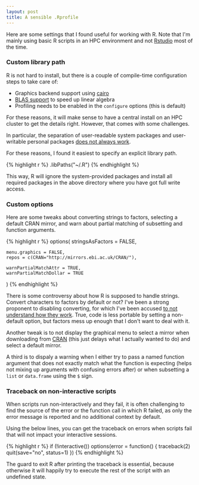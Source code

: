 ```yaml
---
layout: post
title: A sensible .Rprofile
---
```


Here are some settings that I found useful for working with R. Note that I'm
mainly using basic R scripts in an HPC environment and not
[Rstudio](https://www.rstudio.com/) most of the time.

### Custom library path

R is not hard to install, but there is a couple of compile-time configuration
steps to take care of:

 * Graphics backend support using [cairo](http://stackoverflow.com/q/16619746)
 * [BLAS
 support](http://brettklamer.com/diversions/statistical/faster-blas-in-r/)
 to speed up linear algebra
 * Profiling needs to be enabled in the `configure` options (this is default)

For these reasons, it will make sense to have a central install on an HPC
cluster to get the details right. However, that comes with some challenges.

In particular, the separation of user-readable system packages and
user-writable personal packages [does not always
work](https://github.com/EBI-predocs/research-software/issues/57).

For these reasons, I found it easiest to specify an explicit library path.

{% highlight r %}
.libPaths("~/.R")
{% endhighlight %}

This way, R will ignore the system-provided packages and install all required
packages in the above directory where you have got full write access.

### Custom options

Here are some tweaks about converting strings to factors, selecting a default
CRAN mirror, and warn about partial matching of subsetting and function
arguments.

{% highlight r %}
options(
    stringsAsFactors = FALSE,

    menu.graphics = FALSE,
    repos = c(CRAN="http://mirrors.ebi.ac.uk/CRAN/"),

    warnPartialMatchAttr = TRUE,
    warnPartialMatchDollar = TRUE
)
{% endhighlight %}

There is some controversy about how R is supposed to handle strings. Convert
characters to factors by default or not? I've been a strong proponent to
disabling converting, for which I've been accused [to not understand how they
work](http://stackoverflow.com/q/26060476). True, code is less portable by
setting a non-default option, but factors mess up enough that I don't want to
deal with it.

Another tweak is to not display the graphical menu to select a mirror when
downloading from [CRAN](https://cran.r-project.org/) (this just delays what I
actually wanted to do) and select a default mirror.

A third is to dispaly a warning when I either try to pass a named function
argument that does not exactly match what the function is expecting (helps not
mixing up arguments with confusing errors after) or when subsetting a `list` or
`data.frame` using the `$` sign.

### Traceback on non-interactive scripts

When scripts run non-interactively and they fail, it is often challenging to
find the source of the error or the function call in which R failed, as only
the error message is reported and no additional context by default.

Using the below lines, you can get the traceback on errors when scripts fail
that will not impact your interactive sessions.

{% highlight r %}
if (!interactive())
    options(error = function() {
        traceback(2)
        quit(save="no", status=1)
    })
{% endhighlight %}

The guard to exit R after printing the traceback is essential, because
otherwise it will happily try to execute the rest of the script with an
undefined state.
